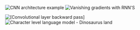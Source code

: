 
![CNN architecture example](https://user-images.githubusercontent.com/107101940/185766740-e00f7e48-48b2-4737-940e-99ac18f54494.png)
![Vanishing gradients with RNN'S](https://user-images.githubusercontent.com/107101940/185766501-b4a312a9-7441-4c5d-97ed-59969e6ef58c.png)

 ![[Convolutional layer backward pass]](https://user-images.githubusercontent.com/107101940/185766637-06cf360b-e781-4a52-aed3-8f0bb11884b1.PNG)
![Character level language model - Dinosaurus land](https://user-images.githubusercontent.com/107101940/185766675-bf833b41-fbc2-41a4-8a5d-6eed77045078.png)
